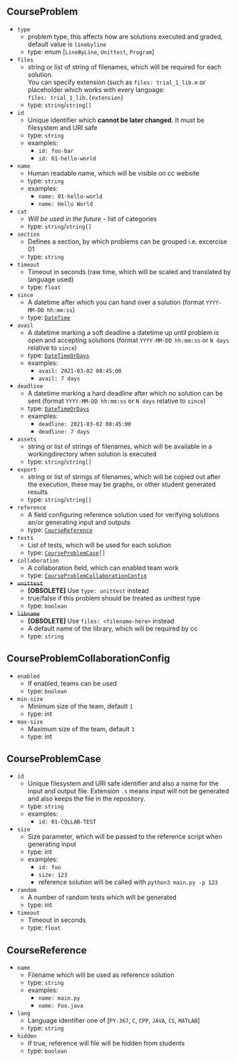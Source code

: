 ## CourseProblem

  - `type`
     - problem type, this affects how are solutions executed and graded, default value is `linebyline`
     - type: enum [`LineByLine`, `Unittest`, `Program`]
  - `files`
     - string or list of string of filenames, which will be required for each solution. <br>You can specify extension (such as `files: trial_1_lib.m` or placeholder which works with every language: <br>`files: trial_1_lib.{extension}`
     - type: `string`/`string[]`
  - `id`
     - Unique identifier which **cannot be later changed**. It must be filesystem and URI safe
     - type: `string`
     - examples: 
        - `id: foo-bar`
        - `id: 01-hello-world`
  - `name`
     - Human readable name, which will be visible on cc website
     - type: `string`
     - examples: 
        - `name: 01-hello-world`
        - `name: Hello World`
  - `cat`
     - *Will be used in the future* - list of categories
     - type: `string`/`string[]`
  - `section`
     - Defines a section, by which problems can be grouped i.e. excercise 01
     - type: `string`
  - `timeout`
     - Timeout in seconds (raw time, which will be scaled and translated by language used)
     - type: `float`
  - `since`
     - A datetime after which you can hand over a solution (format `YYYY-MM-DD hh:mm:ss`)
     - type: [`DateTime`](#DateTime)
  - `avail`
     - A datetime marking a soft deadline a datetime up until problem is open and accepting solutions (format `YYYY-MM-DD hh:mm:ss` or `N days` relative to `since`)
     - type: [`DateTimeOrDays`](#DateTimeOrDays)
     - examples: 
        - `avail: 2021-03-02 08:45:00`
        - `avail: 7 days`
  - `deadline`
     - A datetime marking a hard deadline after which no solution can be sent (format `YYYY-MM-DD hh:mm:ss` or `N days` relative to `since`)
     - type: [`DateTimeOrDays`](#DateTimeOrDays)
     - examples: 
        - `deadline: 2021-03-02 08:45:00`
        - `deadline: 7 days`
  - `assets`
     - string or list of strings of filenames, which will be available in a workingdirectory when solution is executed
     - type: `string`/`string[]`
  - `export`
     - string or list of strings of filenames, which will be copied out after the execution, these may be graphs, or other student generated results
     - type: `string`/`string[]`
  - `reference`
     - A field configuring reference solution used for verifying solutions an/or generating input and outputs
     - type: [`CourseReference`](#CourseReference)
  - `tests`
     - List of tests, which will be used for each solution
     - type: [`CourseProblemCase`](#CourseProblemCase)`[]`
  - `collaboration`
     - A collaboration field, which can enabled team work
     - type: [`CourseProblemCollaborationConfig`](#CourseProblemCollaborationConfig)
  - ~~`unittest`~~
     - **[OBSOLETE]** Use `type: unittest` instead
     - true/false if this problem should be treated as unittest type
     - type: `boolean`
  - ~~`libname`~~
     - **[OBSOLETE]** Use `files: <filename-here>` instead
     - A default name of the library, which will be required by cc
     - type: `string`



## CourseProblemCollaborationConfig

  - `enabled`
     - If enabled, teams can be used
     - type: `boolean`
  - `min-size`
     - Minimum size of the team, default `1`
     - type: int
  - `max-size`
     - Maximum size of the team, default `3`
     - type: int



## CourseProblemCase

  - `id`
     - Unique filesystem and URI safe identifier and also a name for the input and output file. Extension `.s` means input will not be generated and also keeps the file in the repository.
     - type: `string`
     - examples: 
        - `id: 01-COLLAB-TEST`
  - `size`
     - Size parameter, which will be passed to the reference script when generating input
     - type: int
     - examples: 
        - `id: foo`
        - `size: 123`
        - reference solution will be called with `python3 main.py -p 123`
  - `random`
     - A number of random tests which will be generated
     - type: int
  - `timeout`
     - Timeout in seconds
     - type: `float`



## CourseReference

  - `name`
     - Filename which will be used as reference solution
     - type: `string`
     - examples: 
        - `name: main.py`
        - `name: Foo.java`
  - `lang`
     - Language identifier one of [`PY-367`, `C`, `CPP`, `JAVA`, `CS`, `MATLAB`]
     - type: `string`
  - `hidden`
     - If true, reference will file will be hidden from students
     - type: `boolean`
